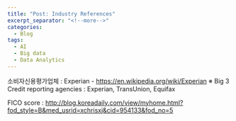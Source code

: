 ```yaml
---
title: "Post: Industry References"
excerpt_separator: "<!--more-->"
categories:
  - Blog
tags:
  - AI
  - Big data
  - Data Analytics
---
```


소비자신용평가업체 : Experian - https://en.wikipedia.org/wiki/Experian   ※ Big 3 Credit reporting agencies : Experian, TransUnion, Equifax 

FICO score : http://blog.koreadaily.com/view/myhome.html?fod_style=B&med_usrid=xchrisxj&cid=954133&fod_no=5
